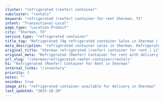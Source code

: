 ```yaml
---
cluster: "refrigerated (reefer) container"
subcluster: "rentals"
keyword: "refrigerated (reefer) container for rent Sherman, TX"
intent: "Transactional-Local"
page_type: "Location-Product"
city: "Sherman, TX"
service_type: "refrigerated container"
title_tag: "Refrigerated J9g refrigerated container Sales in Sherman | LC Container"
meta_description: "refrigerated container sales in Sherman. Refrigerated containers with climate control. Fast delivery, competitive pricing. Serving refrigerated reefer container area. Quote ID: L8F. Call (214) 524-4168 for your free quote today."
original_title: "Sherman refrigerated (reefer) container for rent | LC"
original_meta: "Refrigerated (Reefer) Container for rent with delivery in Sherman, TX. LC Container — local Since 2003. Get pricing today."
url_slug: "/sherman/refrigerated-reefer-container/rentals"
h1: "Refrigerated (Reefer) Container For Rent in Sherman"
internal_links: "/inventory"
priority: 3
notes: ""
noindex: true
image_alt: "refrigerated container available for delivery in Sherman"
last_updated: "2025-10-20"
---
```


<!-- TODO: Add unique city/inventory copy, images, and internal links here. -->
